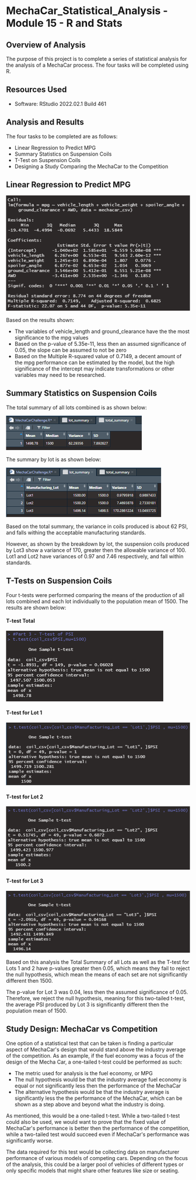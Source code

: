 # MechaCar_Statistical_Analysis - Module 15 - R and Stats

## Overview of Analysis

The purpose of this project is to complete a series of statistical analysis for the analysis of a MechaCar process. The four tasks will be completed using R.


## Resources Used

- Software: RStudio 2022.02.1 Build 461

## Analysis and Results

The four tasks to be completed are as follows:

- Linear Regression to Predict MPG
- Summary Statistics on Suspension Coils
- T-Test on Suspension Coils
- Designing a Study Comparing the MechaCar to the Competition

## Linear Regression to Predict MPG

![Linear Regression Results](Images/LM_MPG.png)

Based on the results shown:
- The variables of vehicle_length and ground_clearance have the the most significance to the mpg values
- Based on the p-value of 5.35e-11, less then an assumed significance of 0.05, the slope can be assumed to not be zero
- Based on the Multiple R-squared value of 0.7149, a decent amount of the mpg performance can be estimated by the model, but the high significance of the intercept may indicate transformations or other variables may need to be researched.

## Summary Statistics on Suspension Coils

The total summary of all lots combined is as shown below:

![Total Summary](Images/PSI_Total.png)

The summary by lot is as shown below:

![Lot Summary](Images/PSI_Lot.png)

Based on the total summary, the variance in coils produced is about 62 PSI, and falls withing the acceptable manufacturing standards.

However, as shown by the breakdown by lot, the suspension coils produced by Lot3 show a variance of 170, greater then the allowable variance of 100. Lot1 and Lot2 have variances of 0.97 and 7.46 respectively, and fall within standards.

## T-Tests on Suspension Coils

Four t-tests were performed comparing the means of the production of all lots combined and each lot individually to the population mean of 1500. The results are shown below:

#### T-test Total
![T-test for All Lots](Images/Ttest_Total.png)

#### T-test for Lot 1
![T-test for Lot 1](Images/Ttest_Lot1.png)

#### T-test for Lot 2
![T-test for Lot 2](Images/Ttest_Lot2.png)

#### T-test for Lot 3
![T-test for Lot 3](Images/Ttest_Lot3.png)

Based on this analysis the Total Summary of all Lots as well as the T-test for Lots 1 and 2 have p-values greater then 0.05, which means they fail to reject the null hypothesis, which mean the means of each set are not significantly different then 1500.

The p-value for Lot 3 was 0.04, less then the assumed significance of 0.05. Therefore, we reject the null hypothesis, meaning for this two-tailed t-test, the average PSI produced by Lot 3 is significantly different then  the population mean of 1500.

## Study Design: MechaCar vs Competition

One option of a statistical test that can be taken is finding a particular aspect of MechaCar's design that would stand above the industry average of the competition. As an example, if the fuel economy was a focus of the design of the Mecha Car, a one-tailed t-test could be performed as such:

- The metric used for analysis is the fuel economy, or MPG
- The null hypothesis would be that the industry average fuel economy is equal or not significantly less then the performance of the MechaCar
- The alternative hypothesis would be that the industry average is significantly less the the performance of the MechaCar, which can be shown as a step above and beyond what the industry is doing.

As mentioned, this would be a one-tailed t-test. While a two-tailed t-test could also be used, we would want to prove that the fixed value of MechaCar's performance is better then the performance of the competition, while a two-tailed test would succeed even if MechaCar's performance was significantly worse.

The data required for this test would be collecting data on manufacturer performance of various models of competing cars. Depending on the focus of the analysis, this could be a larger pool of vehicles of different types or only specific models that might share other features like size or seating.